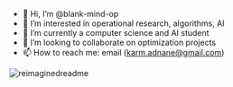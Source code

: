 - 👋 Hi, I’m @blank-mind-op
- 👀 I’m interested in operational research, algorithms, AI
- 🌱 I’m currently a computer science and AI student
- 💞️ I’m looking to collaborate on optimization projects
- 📫 How to reach me: email (karm.adnane@gmail.com)

<!---
blank-mind-op/blank-mind-op is a ✨ special ✨ repository because its `README.md` (this file) appears on your GitHub profile.
You can click the Preview link to take a look at your changes.
--->

<img src="https://myreadme.vercel.app/api/embed/blank-mind-op?panels=userstatistics,toprepositories,toplanguages,commitgraph" alt="reimaginedreadme" />
